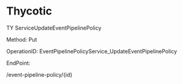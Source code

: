 #     Thycotic


TY ServiceUpdateEventPipelinePolicy

Method: Put

OperationID: EventPipelinePolicyService_UpdateEventPipelinePolicy

EndPoint:

/event-pipeline-policy/{id}

